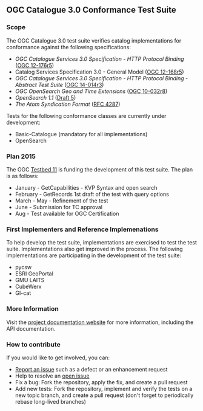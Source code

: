 ## OGC Catalogue 3.0 Conformance Test Suite

### Scope

The OGC Catalogue 3.0 test suite verifies catalog implementations for conformance 
against the following specifications:

* _OGC Catalogue Services 3.0 Specification - HTTP Protocol Binding_ 
([OGC 12-176r5](https://portal.opengeospatial.org/files/?artifact_id=61521&version=1))
* Catalog Services Specification 3.0 - General Model 
([OGC 12-168r5](https://portal.opengeospatial.org/files/?artifact_id=61522&version=1))
* _OGC Catalogue Services 3.0 Specification - HTTP Protocol Binding - Abstract Test Suite_ 
([OGC 14-014r3](https://portal.opengeospatial.org/files/?artifact_id=61520&version=1))
* _OGC OpenSearch Geo and Time Extensions_ 
([OGC 10-032r8](https://portal.opengeospatial.org/files/?artifact_id=56866&version=2))
* _OpenSearch 1.1_ ([Draft 5](http://www.opensearch.org/Specifications/OpenSearch/1.1))
* _The Atom Syndication Format_ ([RFC 4287](http://tools.ietf.org/html/rfc4287))

Tests for the following conformance classes are currently under development: 

* Basic-Catalogue (mandatory for all implementations)
* OpenSearch

### Plan 2015

The OGC [Testbed 11](http://www.opengeospatial.org/projects/initiatives/testbed11) is funding the development of this test suite. The plan is as follows:

* January -  GetCapabilities - KVP Syntax  and open search
* February - GetRecords 1st draft of the test with query options
* March - May - Refinement of the test 
* June - Submission for TC approval
* Aug - Test available for OGC Certification

### First Implementers and Reference Implemenations

To help develop the test suite, implementations are exercised to test the test suite. Implementations also get improved in the process. The following implementations are participating in the development of the test suite:

- pycsw
- ESRI GeoPortal
- GMU LAITS
- CubeWerx
- GI-cat

### More Information

Visit the [project documentation website](http://opengeospatial.github.io/ets-cat30/) 
for more information, including the API documentation.


### How to contribute

If you would like to get involved, you can:

* [Report an issue](https://github.com/opengeospatial/ets-cat30/issues) such as a defect or 
an enhancement request
* Help to resolve an [open issue](https://github.com/opengeospatial/ets-cat30/issues?q=is%3Aopen)
* Fix a bug: Fork the repository, apply the fix, and create a pull request
* Add new tests: Fork the repository, implement and verify the tests on a new topic branch, 
and create a pull request (don't forget to periodically rebase long-lived branches)
